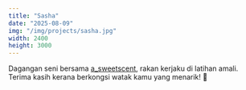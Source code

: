 ```yaml
---
title: "Sasha"
date: "2025-08-09"
img: "/img/projects/sasha.jpg"
width: 2400
height: 3000
---
```


Dagangan seni bersama [a_sweetscent](https://www.instagram.com/a_sweetscent/), rakan kerjaku di latihan amali. Terima kasih kerana berkongsi watak kamu yang menarik! 🩵
